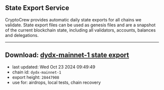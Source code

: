 ## State Export Service
CryptoCrew provides automatic daily state exports for all chains we validate. State export files can be used as genesis files and are a snapshot of the current blockchain state, including all validators, accounts, balances and delegations.

---
**Download: [dydx-mainnet-1 state export](https://dl-tyo.ccvalidators.com/SERVICE/dydx/dydx-mainnet-1_export_28447908.json)**
---

- last updated: Wed Oct 23 2024 09:49:49
- chain id: `dydx-mainnet-1`
- export height: `28447908`
- use for: airdrops, local tests, chain recovery
